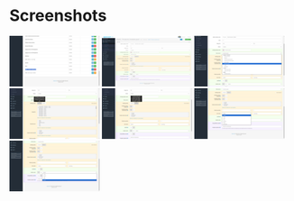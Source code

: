 # Screenshots

[![./assets/1_thumb.png](./assets/1_thumb.png)](./assets/1.png)
[![./assets/2_thumb.png](./assets/2_thumb.png)](./assets/2.png)
[![./assets/3_thumb.png](./assets/3_thumb.png)](./assets/3.png)
[![./assets/5_thumb.png](./assets/5_thumb.png)](./assets/5.png)
[![./assets/6_thumb.png](./assets/6_thumb.png)](./assets/6.png)
[![./assets/7_thumb.png](./assets/7_thumb.png)](./assets/7.png)
[![./assets/8_thumb.png](./assets/8_thumb.png)](./assets/8.png)

